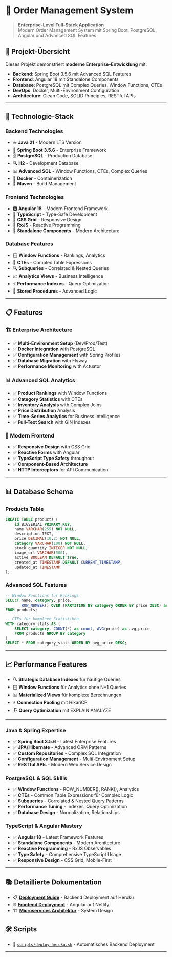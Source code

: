 # 🏢 Order Management System

> **Enterprise-Level Full-Stack Application**  
> Modern Order Management System mit Spring Boot, PostgreSQL, Angular und Advanced SQL Features

## 🎯 **Projekt-Übersicht**

Dieses Projekt demonstriert **moderne Enterprise-Entwicklung** mit:
- **Backend**: Spring Boot 3.5.6 mit Advanced SQL Features
- **Frontend**: Angular 18 mit Standalone Components  
- **Database**: PostgreSQL mit Complex Queries, Window Functions, CTEs
- **DevOps**: Docker, Multi-Environment Configuration
- **Architecture**: Clean Code, SOLID Principles, RESTful APIs

---

## 🚀 **Technologie-Stack**

### **Backend Technologies**
- ☕ **Java 21** - Modern LTS Version
- 🍃 **Spring Boot 3.5.6** - Enterprise Framework
- 🗄️ **PostgreSQL** - Production Database
- 🔍 **H2** - Development Database
- 📊 **Advanced SQL** - Window Functions, CTEs, Complex Queries
- 🐳 **Docker** - Containerization
- 🔧 **Maven** - Build Management

### **Frontend Technologies**  
- 🅰️ **Angular 18** - Modern Frontend Framework
- 📝 **TypeScript** - Type-Safe Development
- 🎨 **CSS Grid** - Responsive Design
- 🔄 **RxJS** - Reactive Programming
- 🧩 **Standalone Components** - Modern Architecture

### **Database Features**
- 🪟 **Window Functions** - Rankings, Analytics
- 🔗 **CTEs** - Complex Table Expressions  
- 🔍 **Subqueries** - Correlated & Nested Queries
- 📈 **Analytics Views** - Business Intelligence
- ⚡ **Performance Indexes** - Query Optimization
- 🔧 **Stored Procedures** - Advanced Logic

---

## 📋 **Features**

### **🏗️ Enterprise Architecture**
- ✅ **Multi-Environment Setup** (Dev/Prod/Test)
- ✅ **Docker Integration** with PostgreSQL
- ✅ **Configuration Management** with Spring Profiles
- ✅ **Database Migration** with Flyway
- ✅ **Performance Monitoring** with Actuator

### **📊 Advanced SQL Analytics**
- ✅ **Product Rankings** with Window Functions
- ✅ **Category Statistics** with CTEs
- ✅ **Inventory Analysis** with Complex Joins
- ✅ **Price Distribution** Analysis
- ✅ **Time-Series Analytics** for Business Intelligence
- ✅ **Full-Text Search** with GIN Indexes

### **🎨 Modern Frontend**
- ✅ **Responsive Design** with CSS Grid
- ✅ **Reactive Forms** with Angular
- ✅ **TypeScript Type Safety** throughout
- ✅ **Component-Based Architecture**
- ✅ **HTTP Interceptors** for API Communication

---

## 📊 **Database Schema**

### **Products Table**
```sql
CREATE TABLE products (
    id BIGSERIAL PRIMARY KEY,
    name VARCHAR(255) NOT NULL,
    description TEXT,
    price DECIMAL(10,2) NOT NULL,
    category VARCHAR(100) NOT NULL,
    stock_quantity INTEGER NOT NULL,
    image_url VARCHAR(500),
    active BOOLEAN DEFAULT true,
    created_at TIMESTAMP DEFAULT CURRENT_TIMESTAMP,
    updated_at TIMESTAMP
);
```

### **Advanced SQL Features**
```sql
-- Window Functions für Rankings
SELECT name, category, price,
       ROW_NUMBER() OVER (PARTITION BY category ORDER BY price DESC) as rank
FROM products;

-- CTEs für komplexe Statistiken  
WITH category_stats AS (
    SELECT category, COUNT(*) as count, AVG(price) as avg_price
    FROM products GROUP BY category
)
SELECT * FROM category_stats ORDER BY avg_price DESC;
```
---

## 📈 **Performance Features**

- 🔍 **Strategic Database Indexes** für häufige Queries
- 🪟 **Window Functions** für Analytics ohne N+1 Queries  
- 📊 **Materialized Views** für komplexe Berechnungen
- ⚡ **Connection Pooling** mit HikariCP
- 🗜️ **Query Optimization** mit EXPLAIN ANALYZE

---

### **Java & Spring Expertise**
- ✅ **Spring Boot 3.5.6** - Latest Enterprise Features
- ✅ **JPA/Hibernate** - Advanced ORM Patterns  
- ✅ **Custom Repositories** - Complex SQL Integration
- ✅ **Configuration Management** - Multi-Environment Setup
- ✅ **RESTful APIs** - Modern Web Service Design

### **PostgreSQL & SQL Skills**
- ✅ **Window Functions** - ROW_NUMBER(), RANK(), Analytics
- ✅ **CTEs** - Common Table Expressions für Complex Logic
- ✅ **Subqueries** - Correlated & Nested Query Patterns
- ✅ **Performance Tuning** - Indexes, Query Optimization  
- ✅ **Database Design** - Normalization, Relationships

### **TypeScript & Angular Mastery**
- ✅ **Angular 18** - Latest Framework Features
- ✅ **Standalone Components** - Modern Architecture
- ✅ **Reactive Programming** - RxJS Observables
- ✅ **Type Safety** - Comprehensive TypeScript Usage
- ✅ **Responsive Design** - CSS Grid, Mobile-First

---

## 📚 **Detaillierte Dokumentation**

- 📋 [**Deployment Guide**](docs/DEPLOYMENT.md) - Backend Deployment auf Heroku
- 🌐 [**Frontend Deployment**](docs/FRONTEND-DEPLOYMENT.md) - Angular auf Netlify  
- 🏗️ [**Microservices Architektur**](docs/MICROSERVICES-ARCHITECTURE.md) - System Design

## 🛠️ **Scripts**

- 🚀 [`scripts/deploy-heroku.sh`](scripts/deploy-heroku.sh) - Automatisches Backend Deployment

---
